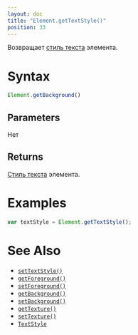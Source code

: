 ```yaml
---
layout: doc
title: "Element.getTextStyle()"
position: 33
---
```


Возвращает [стиль текста](../Style/TextStyle/) элемента.

# Syntax

```js
Element.getBackground()
```


## Parameters

Нет

## Returns

[Стиль текста](../../Style/TextStyle/) элемента.

# Examples

```js
var textStyle = Element.getTextStyle();
```

# See Also

* [`setTextStyle()`](../Element.setTextStyle/)
* [`getForeground()`](../Element.getForeground/)
* [`setForeground()`](../Element.setForeground/)
* [`getBackground()`](../Element.getBackground/)
* [`setBackground()`](../Element.setBackground/)
* [`getTexture()`](../Element.getTexture/)
* [`setTexture()`](../Element.setTexture/)
* [`TextStyle`](../../Style/TextStyle/)

